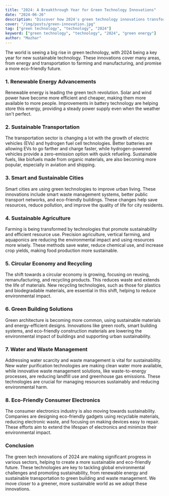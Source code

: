 ```yaml
---
title: "2024: A Breakthrough Year for Green Technology Innovations"
date: "2024-06-26"
description: "Discover how 2024's green technology innovations transform energy, transportation, agriculture, and urban living, driving us toward a more sustainable and eco-friendly future."
cover: "/img/posts/green-innovation.jpg"
tag: ["green technology", "technology", "2024"]
keyword: ["green technology", "technology", "2024", "green energy"]
author: "Mazhar"
---
```


The world is seeing a big rise in green technology, with 2024 being a key year for new sustainable technology. These innovations cover many areas, from energy and transportation to farming and manufacturing, and promise a more eco-friendly future.

### 1. Renewable Energy Advancements
Renewable energy is leading the green tech revolution. Solar and wind power have become more efficient and cheaper, making them more available to more people. Improvements in battery technology are helping store this energy, providing a steady power supply even when the weather isn't perfect. 

### 2. Sustainable Transportation
The transportation sector is changing a lot with the growth of electric vehicles (EVs) and hydrogen fuel cell technologies. Better batteries are allowing EVs to go farther and charge faster, while hydrogen-powered vehicles provide a zero-emission option with quick refueling. Sustainable fuels, like biofuels made from organic materials, are also becoming more popular, especially in aviation and shipping.

### 3. Smart and Sustainable Cities
Smart cities are using green technologies to improve urban living. These innovations include smart waste management systems, better public transport networks, and eco-friendly buildings. These changes help save resources, reduce pollution, and improve the quality of life for city residents. 

### 4. Sustainable Agriculture
Farming is being transformed by technologies that promote sustainability and efficient resource use. Precision agriculture, vertical farming, and aquaponics are reducing the environmental impact and using resources more wisely. These methods save water, reduce chemical use, and increase crop yields, making food production more sustainable. 

### 5. Circular Economy and Recycling
The shift towards a circular economy is growing, focusing on reusing, remanufacturing, and recycling products. This reduces waste and extends the life of materials. New recycling technologies, such as those for plastics and biodegradable materials, are essential in this shift, helping to reduce environmental impact. 

### 6. Green Building Solutions
Green architecture is becoming more common, using sustainable materials and energy-efficient designs. Innovations like green roofs, smart building systems, and eco-friendly construction materials are lowering the environmental impact of buildings and supporting urban sustainability. 

### 7. Water and Waste Management
Addressing water scarcity and waste management is vital for sustainability. New water purification technologies are making clean water more available, while innovative waste management solutions, like waste-to-energy processes, are reducing landfill use and greenhouse gas emissions. These technologies are crucial for managing resources sustainably and reducing environmental harm. 

### 8. Eco-Friendly Consumer Electronics
The consumer electronics industry is also moving towards sustainability. Companies are designing eco-friendly gadgets using recyclable materials, reducing electronic waste, and focusing on making devices easy to repair. These efforts aim to extend the lifespan of electronics and minimize their environmental impact. 

### Conclusion
The green tech innovations of 2024 are making significant progress in various sectors, helping to create a more sustainable and eco-friendly future. These technologies are key to tackling global environmental challenges and promoting sustainability, from renewable energy and sustainable transportation to green building and waste management. We move closer to a greener, more sustainable world as we adopt these innovations.